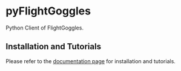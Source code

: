 # pyFlightGoggles
Python Client of FlightGoggles.

## Installation and Tutorials
Please refer to the [documentation page](https://flightgoggles-documentation.scrollhelp.site/fg/) for installation and tutorials.
